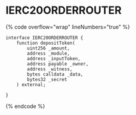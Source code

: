 # IERC20ORDERROUTER

{% code overflow="wrap" lineNumbers="true" %}
```solidity
interface IERC20ORDERROUTER {
    function depositToken(
        uint256 _amount,
        address _module,
        address _inputToken,
        address payable _owner,
        address _witness,
        bytes calldata _data,
        bytes32 _secret
    ) external;

}
```
{% endcode %}
